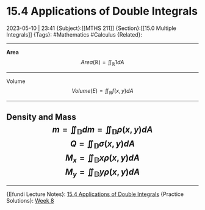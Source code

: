 # 15.4 Applications of Double Integrals
2023-05-10 | 23:41
{Subject}:[[MTHS 211]]
{Section}:[[15.0 Multiple Integrals]]
{Tags}: #Mathematics #Calculus 
{Related}:

--- 
**Area**
$$
Area(\mathbb{R})=\iint_\mathbb{R}1dA
$$

---
Volume
$$
Volume(E)=\iint_\mathbb{R}f(x,y)dA
$$

---
Density and Mass
$$
m=\iint_\mathbb{D}dm=\iint_\mathbb{D}\rho(x,y)dA
$$
$$
Q=\iint_\mathbb{D}\sigma(x,y)dA
$$
$$
M_x =\iint_\mathbb{D}x\rho(x,y)dA 
$$
$$
M_y =\iint_\mathbb{D}y\rho(x,y)dA
$$
---

--- 
{Efundi Lecture Notes}: [15.4 Applications of Double Integrals](https://efundi.nwu.ac.za/access/content/group/4c4529f0-7790-4dc7-9390-8f7cd29c9a77/2021/English/Lecture%20Notes/MTHS211%20-%20Lecture%2015%20-%20Applications%20of%20Double%20Integrals.pdf)
{Practice Solutions}: [Week 8](https://efundi.nwu.ac.za/access/content/group/4c4529f0-7790-4dc7-9390-8f7cd29c9a77/Homework%20and%20Memo_s/SOLUTIONS%209%20EDITION/WEEK%208%20SOLUTIONS%20_9ED_.pdf)